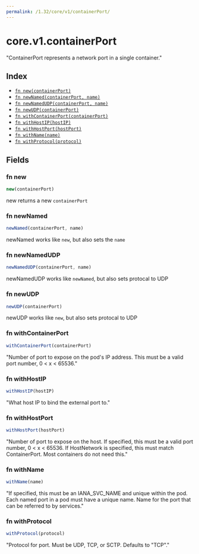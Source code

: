 ```yaml
---
permalink: /1.32/core/v1/containerPort/
---
```


# core.v1.containerPort

"ContainerPort represents a network port in a single container."

## Index

* [`fn new(containerPort)`](#fn-new)
* [`fn newNamed(containerPort, name)`](#fn-newnamed)
* [`fn newNamedUDP(containerPort, name)`](#fn-newnamedudp)
* [`fn newUDP(containerPort)`](#fn-newudp)
* [`fn withContainerPort(containerPort)`](#fn-withcontainerport)
* [`fn withHostIP(hostIP)`](#fn-withhostip)
* [`fn withHostPort(hostPort)`](#fn-withhostport)
* [`fn withName(name)`](#fn-withname)
* [`fn withProtocol(protocol)`](#fn-withprotocol)

## Fields

### fn new

```ts
new(containerPort)
```

new returns a new `containerPort`

### fn newNamed

```ts
newNamed(containerPort, name)
```

newNamed works like `new`, but also sets the `name`

### fn newNamedUDP

```ts
newNamedUDP(containerPort, name)
```

newNamedUDP works like `newNamed`, but also sets protocal to UDP

### fn newUDP

```ts
newUDP(containerPort)
```

newUDP works like `new`, but also sets protocal to UDP

### fn withContainerPort

```ts
withContainerPort(containerPort)
```

"Number of port to expose on the pod's IP address. This must be a valid port number, 0 < x < 65536."

### fn withHostIP

```ts
withHostIP(hostIP)
```

"What host IP to bind the external port to."

### fn withHostPort

```ts
withHostPort(hostPort)
```

"Number of port to expose on the host. If specified, this must be a valid port number, 0 < x < 65536. If HostNetwork is specified, this must match ContainerPort. Most containers do not need this."

### fn withName

```ts
withName(name)
```

"If specified, this must be an IANA_SVC_NAME and unique within the pod. Each named port in a pod must have a unique name. Name for the port that can be referred to by services."

### fn withProtocol

```ts
withProtocol(protocol)
```

"Protocol for port. Must be UDP, TCP, or SCTP. Defaults to \"TCP\"."